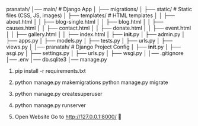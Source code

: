 pranatah/
│── main/               # Django App
│   ├── migrations/
│   ├── static/         # Static files (CSS, JS, images)
│   ├── templates/      # HTML templates
│   │   ├── about.html
│   │   ├── blog-single.html
│   │   ├── blog.html
│   │   ├── causes.html
│   │   ├── contact.html
│   │   ├── donate.html
│   │   ├── event.html
│   │   ├── gallery.html
│   │   ├── index.html
│   ├── __init__.py
│   ├── admin.py
│   ├── apps.py
│   ├── models.py
│   ├── tests.py
│   ├── urls.py
│   ├── views.py
│
│── pranatah/           # Django Project Config
│   ├── __init__.py
│   ├── asgi.py
│   ├── settings.py
│   ├── urls.py
│   ├── wsgi.py
│
│── .gitignore
│── .env
│── db.sqlite3
│── manage.py


1. pip install -r requirements.txt
2. python manage.py makemigrations
    python manage.py migrate

3. python manage.py createsuperuser
4. python manage.py runserver
5. Open Website
    Go to http://127.0.0.1:8000/ 🎉


